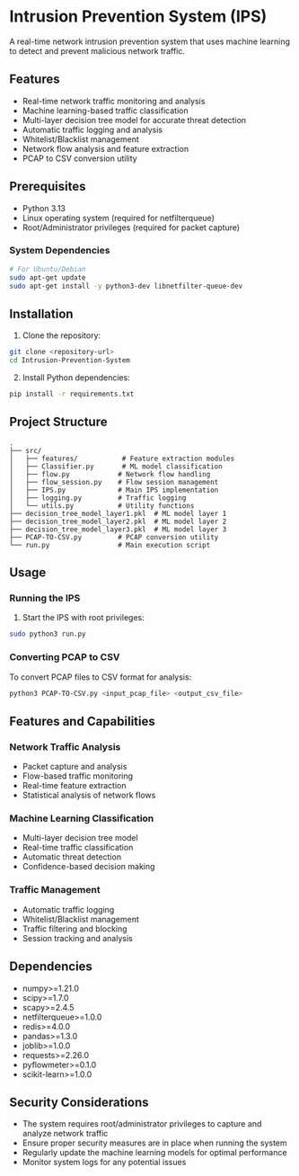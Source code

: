 # Intrusion Prevention System (IPS)

A real-time network intrusion prevention system that uses machine learning to detect and prevent malicious network traffic.

## Features

- Real-time network traffic monitoring and analysis
- Machine learning-based traffic classification
- Multi-layer decision tree model for accurate threat detection
- Automatic traffic logging and analysis
- Whitelist/Blacklist management
- Network flow analysis and feature extraction
- PCAP to CSV conversion utility

## Prerequisites

- Python 3.13
- Linux operating system (required for netfilterqueue)
- Root/Administrator privileges (required for packet capture)

### System Dependencies

```bash
# For Ubuntu/Debian
sudo apt-get update
sudo apt-get install -y python3-dev libnetfilter-queue-dev
```

## Installation

1. Clone the repository:
```bash
git clone <repository-url>
cd Intrusion-Prevention-System
```

2. Install Python dependencies:
```bash
pip install -r requirements.txt
```

## Project Structure

```
.
├── src/
│   ├── features/           # Feature extraction modules
│   ├── Classifier.py       # ML model classification
│   ├── flow.py            # Network flow handling
│   ├── flow_session.py    # Flow session management
│   ├── IPS.py             # Main IPS implementation
│   ├── logging.py         # Traffic logging
│   └── utils.py           # Utility functions
├── decision_tree_model_layer1.pkl  # ML model layer 1
├── decision_tree_model_layer2.pkl  # ML model layer 2
├── decision_tree_model_layer3.pkl  # ML model layer 3
├── PCAP-TO-CSV.py         # PCAP conversion utility
└── run.py                 # Main execution script
```

## Usage

### Running the IPS

1. Start the IPS with root privileges:
```bash
sudo python3 run.py
```

### Converting PCAP to CSV

To convert PCAP files to CSV format for analysis:
```bash
python3 PCAP-TO-CSV.py <input_pcap_file> <output_csv_file>
```

## Features and Capabilities

### Network Traffic Analysis
- Packet capture and analysis
- Flow-based traffic monitoring
- Real-time feature extraction
- Statistical analysis of network flows

### Machine Learning Classification
- Multi-layer decision tree model
- Real-time traffic classification
- Automatic threat detection
- Confidence-based decision making

### Traffic Management
- Automatic traffic logging
- Whitelist/Blacklist management
- Traffic filtering and blocking
- Session tracking and analysis

## Dependencies

- numpy>=1.21.0
- scipy>=1.7.0
- scapy>=2.4.5
- netfilterqueue>=1.0.0
- redis>=4.0.0
- pandas>=1.3.0
- joblib>=1.0.0
- requests>=2.26.0
- pyflowmeter>=0.1.0
- scikit-learn>=1.0.0

## Security Considerations

- The system requires root/administrator privileges to capture and analyze network traffic
- Ensure proper security measures are in place when running the system
- Regularly update the machine learning models for optimal performance
- Monitor system logs for any potential issues

